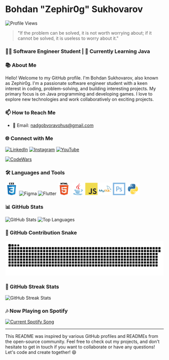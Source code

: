 # Bohdan "Zephir0g" Sukhovarov

![Profile Views](https://komarev.com/ghpvc/?username=Zephir0g&color=brightgreen)

> "If the problem can be solved, it is not worth worrying about; if it cannot be solved, it is useless to worry about it."

### 👨‍💻 Software Engineer Student | 🌱 Currently Learning Java

### 📚 About Me

Hello! Welcome to my GitHub profile. I'm Bohdan Sukhovarov, also known as Zephir0g. I'm a passionate software engineer student with a keen interest in coding, problem-solving, and building interesting projects. My primary focus is on Java programming and developing games. I love to explore new technologies and work collaboratively on exciting projects.

### 📫 How to Reach Me

- 📧 Email: [nadgobvoravohus@gmail.com](mailto:nadgobvoravohus@gmail.com)

### 🌐 Connect with Me

[![LinkedIn](https://img.shields.io/badge/LinkedIn-%230077B5.svg?&style=for-the-badge&logo=linkedin&logoColor=white)](https://www.linkedin.com/in/bohdan-sukhovarov-692185282/)
[![Instagram](https://img.shields.io/badge/Instagram-%23E4405F.svg?&style=for-the-badge&logo=instagram&logoColor=white)](https://instagram.com/bogdp_26)
[![YouTube](https://img.shields.io/badge/YouTube-%23FF0000.svg?&style=for-the-badge&logo=youtube&logoColor=white)](https://www.youtube.com/channel/UCJ-2z07hsxrF3DkI8bD97NQ)

[![CodeWars](https://www.codewars.com/users/Zephir0g/badges/large)](https://www.leetcode.com/nadgobvoravohus)

### 🛠️ Languages and Tools

<p align="left">
  <img src="https://raw.githubusercontent.com/devicons/devicon/master/icons/css3/css3-original-wordmark.svg" alt="CSS3" width="40" height="40"/>
  <img src="https://www.vectorlogo.zone/logos/figma/figma-icon.svg" alt="Figma" width="40" height="40"/>
  <img src="https://www.vectorlogo.zone/logos/flutterio/flutterio-icon.svg" alt="Flutter" width="40" height="40"/>
  <img src="https://raw.githubusercontent.com/devicons/devicon/master/icons/html5/html5-original-wordmark.svg" alt="HTML5" width="40" height="40"/>
  <img src="https://raw.githubusercontent.com/devicons/devicon/master/icons/java/java-original.svg" alt="Java" width="40" height="40"/>
  <img src="https://raw.githubusercontent.com/devicons/devicon/master/icons/javascript/javascript-original.svg" alt="JavaScript" width="40" height="40"/>
  <img src="https://raw.githubusercontent.com/devicons/devicon/master/icons/mysql/mysql-original-wordmark.svg" alt="MySQL" width="40" height="40"/>
  <img src="https://raw.githubusercontent.com/devicons/devicon/master/icons/photoshop/photoshop-line.svg" alt="Photoshop" width="40" height="40"/>
  <img src="https://raw.githubusercontent.com/devicons/devicon/master/icons/python/python-original.svg" alt="Python" width="40" height="40"/>
</p>

### 📊 GitHub Stats

![GitHub Stats](https://github-readme-stats.vercel.app/api?username=Zephir0g&show_icons=true&theme=transparent)
![Top Languages](https://github-readme-stats.vercel.app/api/top-langs/?username=Zephir0g&hide_progress=true&theme=transparent)

### 🐍 GitHub Contribution Snake

<picture>
  <source media="(prefers-color-scheme: dark)" srcset="snake.svg" />
  <source media="(prefers-color-scheme: light)" srcset="snake.svg" />
  <img alt="github-snake" src="snake.svg" />
</picture>

### 🚀 GitHub Streak Stats

![GitHub Streak Stats](https://github-readme-streak-stats.herokuapp.com/?user=Zephir0g&theme=tokyonight)

### 🎶 Now Playing on Spotify

<a href="https://github.com/tthn0/Spotify-Readme">
  <img src="https://spotify-readme-zephir0g.vercel.app/api?theme=dark" alt="Current Spotify Song">
</a>

---

This README was inspired by various GitHub profiles and READMEs from the open-source community. Feel free to check out my projects, and don't hesitate to get in touch if you want to collaborate or have any questions! Let's code and create together! 😄
